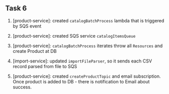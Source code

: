 


## Task 6
1. [product-service]: created `catalogBatchProcess` lambda that is triggered by SQS event
2. [product-service]: created SQS service `catalogItemsQueue`
3. [product-service]: `catalogBatchProcess` iterates throw all `Resources` and create Product at DB

4. [import-service]: updated `importFileParser`, so it sends each CSV record parsed from file to SQS
5. [product-service]: created `createProductTopic` and email subscription. Once product is added to DB - there is notification to Email about success.


